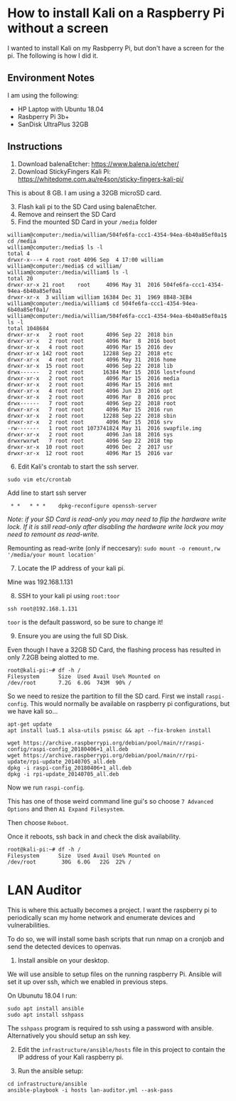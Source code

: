 # How to install Kali on a Raspberry Pi without a screen
I wanted to install Kali on my Rasbperry Pi, but don't have a screen for the pi.
The following is how I did it.

## Environment Notes
I am using the following:
* HP Laptop with Ubuntu 18.04
* Rasbperry Pi 3b+
* SanDisk UltraPlus 32GB

## Instructions
1. Download balenaEtcher: https://www.balena.io/etcher/
2. Download StickyFingers Kali Pi: https://whitedome.com.au/re4son/sticky-fingers-kali-pi/

This is about 8 GB.  I am using a 32GB microSD card.

3. Flash kali pi to the SD Card using balenaEtcher.
4. Remove and reinsert the SD Card
5. Find the mounted SD Card in your `/media` folder

```
william@computer:/media/william/504fe6fa-ccc1-4354-94ea-6b40a85ef0a1$ cd /media
william@computer:/media$ ls -l
total 4
drwxr-x---+ 4 root root 4096 Sep  4 17:00 william
william@computer:/media$ cd william/
william@computer:/media/william$ ls -l
total 20
drwxr-xr-x 21 root    root     4096 May 31  2016 504fe6fa-ccc1-4354-94ea-6b40a85ef0a1
drwxr-xr-x  3 william william 16384 Dec 31  1969 8B48-3EB4
william@computer:/media/william$ cd 504fe6fa-ccc1-4354-94ea-6b40a85ef0a1/
william@computer:/media/william/504fe6fa-ccc1-4354-94ea-6b40a85ef0a1$ ls -l
total 1048684
drwxr-xr-x   2 root root       4096 Sep 22  2018 bin
drwxr-xr-x   2 root root       4096 Mar  8  2016 boot
drwxr-xr-x   4 root root       4096 Mar 15  2016 dev
drwxr-xr-x 142 root root      12288 Sep 22  2018 etc
drwxr-xr-x   4 root root       4096 May 31  2016 home
drwxr-xr-x  15 root root       4096 Sep 22  2018 lib
drwx------   2 root root      16384 Mar 15  2016 lost+found
drwxr-xr-x   2 root root       4096 Mar 15  2016 media
drwxr-xr-x   2 root root       4096 Mar 15  2016 mnt
drwxr-xr-x   4 root root       4096 Jun 23  2016 opt
drwxr-xr-x   2 root root       4096 Mar  8  2016 proc
drwx------   7 root root       4096 Sep 22  2018 root
drwxr-xr-x   7 root root       4096 Mar 15  2016 run
drwxr-xr-x   2 root root      12288 Sep 22  2018 sbin
drwxr-xr-x   2 root root       4096 Mar 15  2016 srv
-rw-------   1 root root 1073741824 May 31  2016 swapfile.img
drwxr-xr-x   2 root root       4096 Jan 18  2016 sys
drwxrwxrwt   7 root root       4096 Sep 22  2018 tmp
drwxr-xr-x  10 root root       4096 Dec  2  2017 usr
drwxr-xr-x  12 root root       4096 Mar 15  2016 var
```

6. Edit Kali's crontab to start the ssh server.

```
sudo vim etc/crontab
```

Add line to start ssh server

```
 * *   * * *    dpkg-reconfigure openssh-server
```

*Note: if your SD Card is read-only you may need to flip the hardware write
lock.  If it is still read-only after disabling the hardware write lock you
may need to remount as read-write.*

Remounting as read-write (only if neccesary):
`sudo mount -o remount,rw '/media/your mount location'`

7. Locate the IP address of your kali pi.

Mine was 192.168.1.131

8. SSH to your kali pi using `root:toor`

`ssh root@192.168.1.131`

`toor` is the default password, so be sure to change it!

9. Ensure you are using the full SD Disk.

Even though I have a 32GB SD Card, the flashing process has resulted in only
7.2GB being alotted to me.

```
root@kali-pi:~# df -h /
Filesystem      Size  Used Avail Use% Mounted on
/dev/root       7.2G  6.0G  743M  90% /
```

So we need to resize the partition to fill the SD card.
First we install `raspi-config`.  This would normally be available
on raspberry pi configurations, but we have kali so...

```
apt-get update
apt install lua5.1 alsa-utils psmisc && apt --fix-broken install

wget https://archive.raspberrypi.org/debian/pool/main/r/raspi-config/raspi-config_20180406+1_all.deb
wget https://archive.raspberrypi.org/debian/pool/main/r/rpi-update/rpi-update_20140705_all.deb
dpkg -i raspi-config_20180406+1_all.deb
dpkg -i rpi-update_20140705_all.deb
```
Now we run `raspi-config`.

This has one of those weird command line gui's so choose `7 Advanced Options` and then `A1 Expand Filesystem`.

Then choose `Reboot`.

Once it reboots, ssh back in and check the disk availability.

```
root@kali-pi:~# df -h /
Filesystem      Size  Used Avail Use% Mounted on
/dev/root        30G  6.0G   22G  22% /
```

# LAN Auditor
This is where this actually becomes a project. I want the raspberry pi to periodically scan my home network and enumerate devices and vulnerabilities.

To do so, we will install some bash scripts that run nmap on a cronjob and send the detected devices to openvas.

1. Install ansible on your desktop.

We will use ansible to setup files on the running raspberry Pi.  Ansible will set it up over ssh, which we enabled in previous steps.

On Ubunutu 18.04 I run:
```
sudo apt install ansible
sudo apt install sshpass
```

The `sshpass` program is required to ssh using a password with ansible.  
Alternatively you should setup an ssh key.

2. Edit the `infrastructure/ansible/hosts` file in this project to contain the IP address of your Kali raspberry pi.

3. Run the ansible setup:

```
cd infrastructure/ansible
ansible-playbook -i hosts lan-auditor.yml --ask-pass
```
